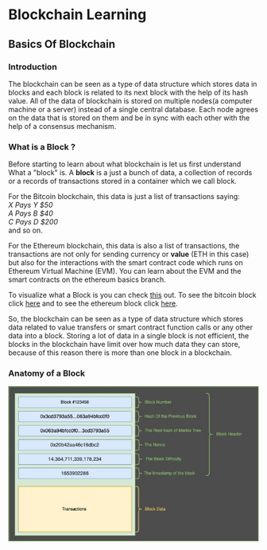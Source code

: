 # Blockchain Learning

## Basics Of Blockchain

### Introduction

The blockchain can be seen as a type of data structure which stores data in blocks and each block is related to its next block with the help of its hash value. All of the data of blockchain is stored on multiple nodes(a computer machine or a server) instead of a single central database. Each node agrees on the data that is stored on them and be in sync with each other with the help of a consensus mechanism.

### What is a Block ?

Before starting to learn about what blockchain is let us first understand What a "block" is. A **block** is a just a bunch of data, a collection of records or a records of transactions stored in a container which we call block.

For the Bitcoin blockchain, this data is just a list of transactions saying: <br>
_X Pays Y $50_ <br>
_A Pays B $40_ <br>
_C Pays D $200_ <br>
and so on.

For the Ethereum blockchain, this data is also a list of transactions, the transactions are not only for sending currency or **value** (ETH in this case) but also for the interactions with the smart contract code which runs on Ethereum Virtual Machine (EVM). You can learn about the EVM and the smart contracts on the ethereum basics branch.

To visualize what a Block is you can check [this](https://andersbrownworth.com/blockchain/block) out. To see the bitcoin block click [here](https://www.blockchain.com/btc/block/00000000000000000003a79ab7cb64861884754adea7b5385651ba3c037f893c) and to see the ethereum block click [here](https://etherscan.io/block/14870857).

So, the blockchain can be seen as a type of data structure which stores data related to value transfers or smart contract function calls or any other data into a block. Storing a lot of data in a single block is not efficient, the blocks in the blockchain have limit over how much data they can store, because of this reason there is more than one block in a blockchain.

### Anatomy of a Block

![Block](./assets/block.jpg)
